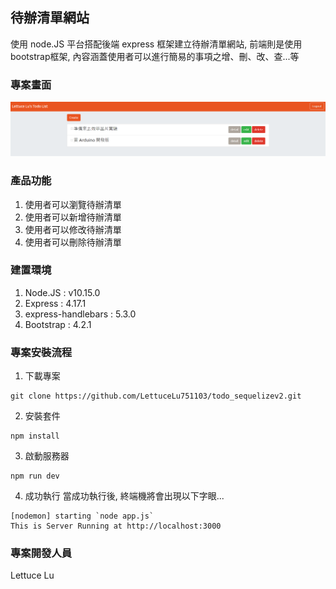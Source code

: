 ## 待辦清單網站
  使用 node.JS 平台搭配後端 express 框架建立待辦清單網站, 前端則是使用bootstrap框架, 內容涵蓋使用者可以進行簡易的事項之增、刪、改、查...等
  
### 專案畫面
![image](https://github.com/LettuceLu751103/todo_sequelizev2/blob/master/todo_list_sequelize.png)

### 產品功能
1. 使用者可以瀏覽待辦清單
2. 使用者可以新增待辦清單
3. 使用者可以修改待辦清單
4. 使用者可以刪除待辦清單

### 建置環境
1. Node.JS : v10.15.0
2. Express : 4.17.1
3. express-handlebars : 5.3.0
4. Bootstrap : 4.2.1

### 專案安裝流程
1. 下載專案
``` 
git clone https://github.com/LettuceLu751103/todo_sequelizev2.git
```
2. 安裝套件
```
npm install 
```

3. 啟動服務器
```
npm run dev
```

4. 成功執行
當成功執行後, 終端機將會出現以下字眼...
```
[nodemon] starting `node app.js`
This is Server Running at http://localhost:3000
```
### 專案開發人員
Lettuce Lu

